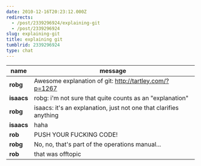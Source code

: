 ```yaml
---
date: 2010-12-16T20:23:12.000Z
redirects:
  - /post/2339296924/explaining-git
  - /post/2339296924
slug: explaining-git
title: explaining git
tumblrid: 2339296924
type: chat
---
```

|name|message|
|-----|-----|
| **robg** | Awesome explanation of git: http://tartley.com/?p=1267 |
| **isaacs** | robg: i'm not sure that quite counts as an "explanation" |
| **robg** | isaacs: it's an explanation, just not one that clarifies anything |
| **isaacs** | haha |
| **rob** | PUSH YOUR FUCKING CODE! |
| **robg** | No, no, that's part of the operations manual... |
| **rob** | that was offtopic |
